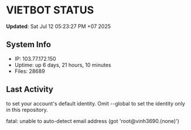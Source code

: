 # VIETBOT STATUS
**Updated**: Sat Jul 12 05:23:27 PM +07 2025

## System Info
- IP: 103.77.172.150
- Uptime: up 6 days, 21 hours, 10 minutes
- Files: 28689

## Last Activity

to set your account's default identity.
Omit --global to set the identity only in this repository.

fatal: unable to auto-detect email address (got 'root@vinh3690.(none)')
